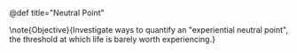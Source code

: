 @def title="Neutral Point"

\note{Objective}{Investigate ways to quantify an "experiential neutral point", the threshold at which life is barely worth experiencing.}


